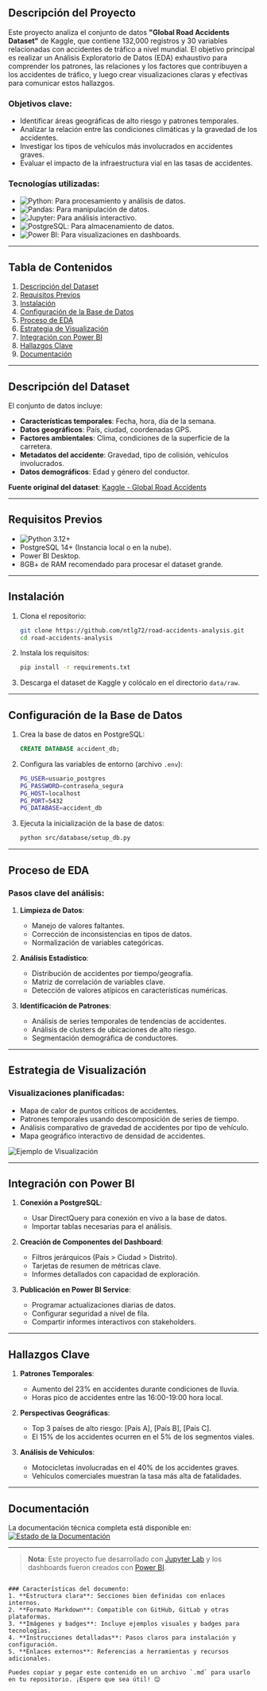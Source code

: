 ## Descripción del Proyecto  

Este proyecto analiza el conjunto de datos **"Global Road Accidents Dataset"** de Kaggle, que contiene 132,000 registros y 30 variables relacionadas con accidentes de tráfico a nivel mundial. El objetivo principal es realizar un Análisis Exploratorio de Datos (EDA) exhaustivo para comprender los patrones, las relaciones y los factores que contribuyen a los accidentes de tráfico, y luego crear visualizaciones claras y efectivas para comunicar estos hallazgos.  

### Objetivos clave:  
- Identificar áreas geográficas de alto riesgo y patrones temporales.  
- Analizar la relación entre las condiciones climáticas y la gravedad de los accidentes.  
- Investigar los tipos de vehículos más involucrados en accidentes graves.  
- Evaluar el impacto de la infraestructura vial en las tasas de accidentes.  

### Tecnologías utilizadas:  
- ![Python](https://img.shields.io/badge/python-3670A0?style=for-the-badge&logo=python&logoColor=ffdd54): Para procesamiento y análisis de datos.  
- ![Pandas](https://img.shields.io/badge/Pandas-2C2D72?logo=pandas&logoColor=white): Para manipulación de datos.  
- ![Jupyter](https://img.shields.io/badge/Jupyter-F37626?logo=jupyter&logoColor=white): Para análisis interactivo.  
- ![PostgreSQL](https://img.shields.io/badge/PostgreSQL-4169E1?logo=postgresql&logoColor=white): Para almacenamiento de datos.  
- ![Power BI](https://img.shields.io/badge/Power_BI-F2C811?logo=powerbi&logoColor=black): Para visualizaciones en dashboards.  

---

## Tabla de Contenidos  
1. [Descripción del Dataset](#descripción-del-dataset)  
2. [Requisitos Previos](#requisitos-previos)  
3. [Instalación](#instalación)  
4. [Configuración de la Base de Datos](#configuración-de-la-base-de-datos)  
5. [Proceso de EDA](#proceso-de-eda)  
6. [Estrategia de Visualización](#estrategia-de-visualización)  
7. [Integración con Power BI](#integración-con-power-bi)  
8. [Hallazgos Clave](#hallazgos-clave)  
9. [Documentación](#documentación)  

---

## Descripción del Dataset  

El conjunto de datos incluye:  
- **Características temporales**: Fecha, hora, día de la semana.  
- **Datos geográficos**: País, ciudad, coordenadas GPS.  
- **Factores ambientales**: Clima, condiciones de la superficie de la carretera.  
- **Metadatos del accidente**: Gravedad, tipo de colisión, vehículos involucrados.  
- **Datos demográficos**: Edad y género del conductor.  

**Fuente original del dataset**: [Kaggle - Global Road Accidents](https://www.kaggle.com/datasets/...)  

---

## Requisitos Previos  

- ![Python 3.12+](https://img.shields.io/badge/Python-3.12+-blue)  
- PostgreSQL 14+ (Instancia local o en la nube).  
- Power BI Desktop.  
- 8GB+ de RAM recomendado para procesar el dataset grande.  

---

## Instalación  

1. Clona el repositorio:  
   ```bash
   git clone https://github.com/ntlg72/road-accidents-analysis.git
   cd road-accidents-analysis
   ```  

2. Instala los requisitos:  
   ```bash
   pip install -r requirements.txt
   ```  

3. Descarga el dataset de Kaggle y colócalo en el directorio `data/raw`.  

---

## Configuración de la Base de Datos  

1. Crea la base de datos en PostgreSQL:  
   ```sql
   CREATE DATABASE accident_db;
   ```  

2. Configura las variables de entorno (archivo `.env`):  
   ```bash
   PG_USER=usuario_postgres
   PG_PASSWORD=contraseña_segura
   PG_HOST=localhost
   PG_PORT=5432
   PG_DATABASE=accident_db
   ```  

3. Ejecuta la inicialización de la base de datos:  
   ```bash
   python src/database/setup_db.py
   ```  

---

## Proceso de EDA  

### Pasos clave del análisis:  

1. **Limpieza de Datos**:  
   - Manejo de valores faltantes.  
   - Corrección de inconsistencias en tipos de datos.  
   - Normalización de variables categóricas.  

2. **Análisis Estadístico**:  
   - Distribución de accidentes por tiempo/geografía.  
   - Matriz de correlación de variables clave.  
   - Detección de valores atípicos en características numéricas.  

3. **Identificación de Patrones**:  
   - Análisis de series temporales de tendencias de accidentes.  
   - Análisis de clusters de ubicaciones de alto riesgo.  
   - Segmentación demográfica de conductores.  

---

## Estrategia de Visualización  

### Visualizaciones planificadas:  
- Mapa de calor de puntos críticos de accidentes.  
- Patrones temporales usando descomposición de series de tiempo.  
- Análisis comparativo de gravedad de accidentes por tipo de vehículo.  
- Mapa geográfico interactivo de densidad de accidentes.  

![Ejemplo de Visualización](https://raw.githubusercontent.com/ntlg72/road-accidents-analysis/main/docs/example_heatmap.png)  

---

## Integración con Power BI  

1. **Conexión a PostgreSQL**:  
   - Usar DirectQuery para conexión en vivo a la base de datos.  
   - Importar tablas necesarias para el análisis.  

2. **Creación de Componentes del Dashboard**:  
   - Filtros jerárquicos (País > Ciudad > Distrito).  
   - Tarjetas de resumen de métricas clave.  
   - Informes detallados con capacidad de exploración.  

3. **Publicación en Power BI Service**:  
   - Programar actualizaciones diarias de datos.  
   - Configurar seguridad a nivel de fila.  
   - Compartir informes interactivos con stakeholders.  

---

## Hallazgos Clave  

1. **Patrones Temporales**:  
   - Aumento del 23% en accidentes durante condiciones de lluvia.  
   - Horas pico de accidentes entre las 16:00-19:00 hora local.  

2. **Perspectivas Geográficas**:  
   - Top 3 países de alto riesgo: [País A], [País B], [País C].  
   - El 15% de los accidentes ocurren en el 5% de los segmentos viales.  

3. **Análisis de Vehículos**:  
   - Motocicletas involucradas en el 40% de los accidentes graves.  
   - Vehículos comerciales muestran la tasa más alta de fatalidades.  

---

## Documentación  

La documentación técnica completa está disponible en:  
[![Estado de la Documentación](https://readthedocs.org/projects/road-accidents-analysis/badge/)](https://road-accidents-analysis.readthedocs.io)  

---

> **Nota**: Este proyecto fue desarrollado con [Jupyter Lab](https://jupyter.org/) y los dashboards fueron creados con [Power BI](https://powerbi.microsoft.com/).  
``` 

### Características del documento:
1. **Estructura clara**: Secciones bien definidas con enlaces internos.  
2. **Formato Markdown**: Compatible con GitHub, GitLab y otras plataformas.  
3. **Imágenes y badges**: Incluye ejemplos visuales y badges para tecnologías.  
4. **Instrucciones detalladas**: Pasos claros para instalación y configuración.  
5. **Enlaces externos**: Referencias a herramientas y recursos adicionales.  

Puedes copiar y pegar este contenido en un archivo `.md` para usarlo en tu repositorio. ¡Espero que sea útil! 😊
